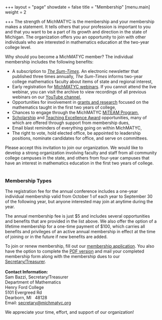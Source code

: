 +++
layout = "page"
showdate = false
title = "Membership"
[menu.main]
weight = 2

+++
The strength of MichMATYC is the membership and your membership makes a statement. It tells others that your profession is important to you and that you want to be a part of its growth and direction in the state of Michigan. The organization offers you an opportunity to join with other individuals who are interested in mathematics education at the two-year college level.

Why should you become a MichMATYC member? The individual membership includes the following benefits:

<ul>
  <li>A subscription to <i><a href="http://michmatyc.org/newsletter/">The Sum-Times</a></i>. An electronic newsletter that published three times annually, <i>The Sum-Times</i> informs two-year college mathematics faculty about items of state and regional interest,</li>
  <li>Early registration for <a href="http://michmatyc.org/webinars/">MichMATYC webinars</a>. If you cannot attend the live webinar, you can visit the archive to view recordings of all previous webinars on our <a href="https://www.youtube.com/channel/UCf3HJfTptOtWPAkrJI2AoPg?">YouTube channel</a>,</li>
  <li>Opportunities for involvement in <a href="http://michmatyc.org/">grants and research</a> focused on the mathematics taught in the first two years of college,</li>
  <li>Chances to engage through the MichMATYC <a href="http://michmatyc.org/miteam">MiTEAM Program</a>,</li>
  <li><a href="http://michmatyc.org/scholarships">Scholarship</a> and <a href="http://michmatyc.org/teachingexcellence">Teaching Excellence Award</a> opportunities, many of which are offered through support from membership dues,</li>
  <li>Email blast reminders of everything going on within MichMATYC,</li>
  <li>The right to vote, hold elected office, be appointed to leadership positions, nominate candidates for office, and serve on committees.</li>
  </ul>

Please accept this invitation to join our organization. We would like to develop a strong organization involving faculty and staff from all community college campuses in the state, and others from four-year campuses that have an interest in mathematics education in the first two years of college.<br><br>

### Membership Types

The registration fee for the annual conference includes a one-year individual membership valid from October 1 of each year to September 30 of the following year, but anyone interested may join at anytime during the year.

The annual membership fee is just $5 and includes several opportunities and benefits that are provided in the list above. We also offer the option of a lifetime membership for a one-time payment of $100, which carries all benefits and privileges of an active annual membership in effect at the time of joining or in the future if new benefits are added. 

To join or renew membership, fill out our [membership application](http://bit.ly/joinmichmatyc). You also have the option to complete the [PDF version](http://www.michmatyc.org/uploads/membershipform.pdf) and mail your completed membership form along with the membership dues to our [Secretary/Treasurer](mailto:secretary@michmatyc.org).</br></br>
<b>Contact Information:</b></br>
Sam Bazzi, Secretary/Treasurer<br>
Department of Mathematics<br>
Henry Ford College<br>
5101 Evergreed Rd<br>
Dearborn, MI &nbsp; 48128<br>
Email: [secretary@michmatyc.org](mailto:secretary@michmatyc.org)

We appreciate your time, effort, and support of our organization!
